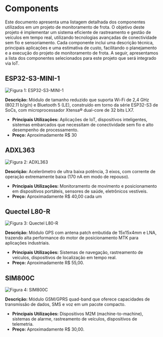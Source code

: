 # Components

Este documento apresenta uma listagem detalhada dos componentes utilizados em um projeto de monitoramento de frota. O objetivo deste projeto é implementar um sistema eficiente de rastreamento e gestão de veículos em tempo real, utilizando tecnologias avançadas de conectividade sem fio e sensoriamento. Cada componente inclui uma descrição técnica, principais aplicações e uma estimativa de custo, facilitando o planejamento e a execução do projeto de monitoramento de frota. A seguir, apresentamos a lista dos componentes selecionados para este projeto que será integrado via IoT.

## ESP32-S3-MINI-1

![Figura 1: ESP32-S3-MINI-1](link_da_imagem)

**Descrição:** Módulo de tamanho reduzido que suporta Wi-Fi de 2,4 GHz (802.11 b/g/n) e Bluetooth 5 (LE), construído em torno da série ESP32-S3 de SoCs, com microprocessador Xtensa® dual-core de 32 bits LX7.

- **Principais Utilizações:** Aplicações de IoT, dispositivos inteligentes, sistemas embarcados que necessitam de conectividade sem fio e alto desempenho de processamento.
- **Preço:** Aproximadamente R$ 30

## ADXL363

![Figura 2: ADXL363](link_da_imagem)

**Descrição:** Acelerômetro de ultra baixa potência, 3 eixos, com corrente de operação extremamente baixa (170 nA em modo de repouso).

- **Principais Utilizações:** Monitoramento de movimento e posicionamento em dispositivos portáteis, sensores de saúde, eletrônicos vestíveis.
- **Preço:** Aproximadamente R$ 40,00 cada um

## Quectel L80-R

![Figura 3: Quectel L80-R](link_da_imagem)

**Descrição:** Módulo GPS com antena patch embutida de 15x15x4mm e LNA, trazendo alta performance do motor de posicionamento MTK para aplicações industriais.

- **Principais Utilizações:** Sistemas de navegação, rastreamento de veículos, dispositivos de localização em tempo real.
- **Preço:** Aproximadamente R$ 55,00.

## SIM800C

![Figura 4: SIM800C](link_da_imagem)

**Descrição:** Módulo GSM/GPRS quad-band que oferece capacidades de transmissão de dados, SMS e voz em um pacote compacto.

- **Principais Utilizações:** Dispositivos M2M (machine-to-machine), sistemas de alarme, rastreamento de veículos, dispositivos de telemetria.
- **Preço:** Aproximadamente R$ 30,00.

